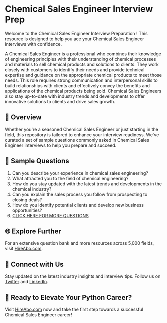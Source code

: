 # Chemical Sales Engineer Interview Prep

Welcome to the Chemical Sales Engineer Interview Preparation ! This resource is designed to help you ace your Chemical Sales Engineer interviews with confidence.

A Chemical Sales Engineer is a professional who combines their knowledge of engineering principles with their understanding of chemical processes and materials to sell chemical products and solutions to clients. They work closely with customers to identify their needs and provide technical expertise and guidance on the appropriate chemical products to meet those needs. This role requires strong communication and interpersonal skills to build relationships with clients and effectively convey the benefits and applications of the chemical products being sold. Chemical Sales Engineers also stay up-to-date with industry trends and developments to offer innovative solutions to clients and drive sales growth.

## 🚀 Overview

Whether you're a seasoned Chemical Sales Engineer or just starting in the field, this repository is tailored to enhance your interview readiness. We've curated a set of sample questions commonly asked in Chemical Sales Engineer interviews to help you prepare and succeed.

## 📝 Sample Questions

1. Can you describe your experience in chemical sales engineering?
2. What attracted you to the field of chemical engineering?
3. How do you stay updated with the latest trends and developments in the chemical industry?
4. Can you explain the sales process you follow from prospecting to closing deals?
5. How do you identify potential clients and develop new business opportunities?
6. [CLICK HERE FOR MORE QUESTIONS](https://hireabo.com/job/3_4_37/Chemical%20Sales%20Engineer)

## 🌐 Explore Further

For an extensive question bank and more resources across 5,000 fields, visit [HireAbo.com](https://www.hireabo.com).

## 📱 Connect with Us

Stay updated on the latest industry insights and interview tips. Follow us on [Twitter](https://twitter.com/hireabo) and [LinkedIn](https://www.linkedin.com/in/hire-abo-3609972a8/).

## 🚀 Ready to Elevate Your Python Career?

Visit [HireAbo.com](https://www.hireabo.com) now and take the first step towards a successful Chemical Sales Engineer career!